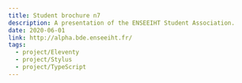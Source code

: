 ```yaml
---
title: Student brochure n7
description: A presentation of the ENSEEIHT Student Association.
date: 2020-06-01
link: http://alpha.bde.enseeiht.fr/
tags:
  - project/Eleventy
  - project/Stylus
  - project/TypeScript
---
```

